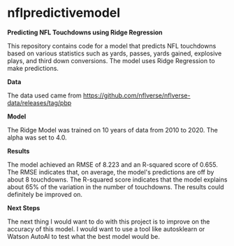 # nflpredictivemodel

**Predicting NFL Touchdowns using Ridge Regression**

This repository contains code for a model that predicts NFL touchdowns based on various statistics such as yards, passes, yards gained, explosive plays, and third down conversions. The model uses Ridge Regression to make predictions.

**Data**

The data used came from https://github.com/nflverse/nflverse-data/releases/tag/pbp

**Model** 

The Ridge Model was trained on 10 years of data from 2010 to 2020. The alpha was set to 4.0. 

**Results** 

The model achieved an RMSE of 8.223 and an R-squared score of 0.655. The RMSE indicates that, on average, the model's predictions are off by about 8 touchdowns. The R-squared score indicates that the model explains about 65% of the variation in the number of touchdowns. The results could definitely be improved on. 

**Next Steps**

The next thing I would want to do with this project is to improve on the accuracy of this model. I would want to use a tool like autosklearn or Watson AutoAI to test what the best model would be. 
